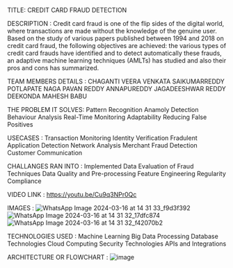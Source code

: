 TITLE: CREDIT CARD FRAUD DETECTION


DESCRIPTION : Credit card fraud is one of the flip sides of the digital world, where transactions are made without the knowledge of the genuine user.
Based on the study of various papers published between 1994 and 2018 on credit card fraud, the following objectives are achieved: 
the various types of credit card frauds have identified and to detect automatically these frauds, an adaptive machine learning techniques (AMLTs) has studied and also their pros and cons has summarized.

TEAM MEMBERS DETAILS : CHAGANTI VEERA VENKATA SAIKUMARREDDY
                       POTLAPATE NAGA PAVAN REDDY
                       ANNAPUREDDY JAGADEESHWAR REDDY
                       DEEKONDA MAHESH BABU
                       
THE PROBLEM IT SOLVES: Pattern Recognition
                       Anamoly Detection
                       Behaviour Analysis
                       Real-Time Monitoring
                       Adaptability
                       Reducing False Positives

USECASES : Transaction Monitoring
          Identity Verification
          Fradulent Application Detection
          Network Analysis
          Merchant Fraud Detection
          Customer Communication

CHALLANGES RAN INTO :  Implemented Data
                      Evaluation of Fraud Techniques
                      Data Quality and Pre-processing
                      Feature Engineering
                      Regularity Compliance

VIDEO LINK : https://youtu.be/Cu9q3NPr0Qc

IMAGES : 
![WhatsApp Image 2024-03-16 at 14 31 33_f9d3f392](https://github.com/Saichaganti818/credit-card-fraud-detection-/assets/142210033/e1d42022-c590-40ad-81c7-f07f9a71f8c2)
![WhatsApp Image 2024-03-16 at 14 31 32_17dfc874](https://github.com/Saichaganti818/credit-card-fraud-detection-/assets/142210033/a09ae29d-e15a-47ba-8153-1eeb36a51b60)
![WhatsApp Image 2024-03-16 at 14 31 32_f42070b2](https://github.com/Saichaganti818/credit-card-fraud-detection-/assets/142210033/8e577d7e-6aea-4da3-a8c2-3973c45c07b6)

TECHNOLOGIES USED : Machine Learning 
                    Big Data Processing
                    Database Technologies
                    Cloud Computing
                    Security Technologies
                    APIs and Integrations

ARCHITECTURE OR FLOWCHART :
![image](https://github.com/Saichaganti818/credit-card-fraud-detection-/assets/142210033/b360af55-3a6e-45b2-9606-650b4bfc678f)



